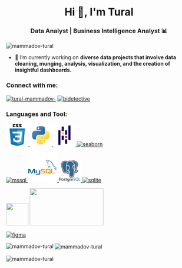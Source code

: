 <h1 align="center">Hi 👋, I'm Tural</h1>
<h3 align="center">Data Analyst | Business Intelligence Analyst 📊</h3>

<p align="left"> <img src="https://komarev.com/ghpvc/?username=mammadov-tural&label=Profile%20views&color=0e75b6&style=flat" alt="mammadov-tural" /> </p>

- 🔭 I’m currently working on **diverse data projects that involve data cleaning, munging, analysis, visualization, and the creation of insightful dashboards.**

<h3 align="left">Connect with me:</h3>
<p align="left">
<a href="https://www.linkedin.com/in/tural-mammadov-/" target="blank"><img align="center" src="https://cdn.jsdelivr.net/npm/simple-icons@3.0.1/icons/linkedin.svg" alt="tural-mammadov-" height="30" width="40" /></a>
<a href="https://www.youtube.com/c/@bidetective" target="blank"><img align="center" src="https://cdn.jsdelivr.net/npm/simple-icons@3.0.1/icons/youtube.svg" alt="bidetective" height="30" width="40" /></a>
</p>

<h3 align="left">Languages and Tool:</h3>
<p align="left"> <a href="https://www.w3schools.com/css/" target="_blank" rel="noreferrer"> <img src="https://raw.githubusercontent.com/devicons/devicon/master/icons/css3/css3-original-wordmark.svg" alt="css3" width="60" height="60"/> </a> <a href="https://www.python.org" target="_blank" rel="noreferrer"> <img src="https://raw.githubusercontent.com/devicons/devicon/master/icons/python/python-original.svg" alt="python" width="60" height="60"/> </a> <a href="https://pandas.pydata.org/" target="_blank" rel="noreferrer"> <img src="https://raw.githubusercontent.com/devicons/devicon/2ae2a900d2f041da66e950e4d48052658d850630/icons/pandas/pandas-original.svg" alt="pandas" width="60" height="60"/> </a> <a href="https://seaborn.pydata.org/" target="_blank" rel="noreferrer"> <img src="https://seaborn.pydata.org/_images/logo-mark-lightbg.svg" alt="seaborn" width="60" height="60"/> </a> <a href="https://www.sqlite.org/" target="_blank" rel="noreferrer"> </a>

<a href="https://www.microsoft.com/en-us/sql-server" target="_blank" rel="noreferrer"> <img src="https://www.svgrepo.com/show/303229/microsoft-sql-server-logo.svg" alt="mssql" width="80" height="80"/> </a> <a href="https://www.mysql.com/" target="_blank" rel="noreferrer"> <img src="https://raw.githubusercontent.com/devicons/devicon/master/icons/mysql/mysql-original-wordmark.svg" alt="mysql" width="80" height="80"/> </a> <a href="https://www.postgresql.org" target="_blank" rel="noreferrer"> <img src="https://raw.githubusercontent.com/devicons/devicon/master/icons/postgresql/postgresql-original-wordmark.svg" alt="postgresql" width="60" height="60"/> <img src="https://www.vectorlogo.zone/logos/sqlite/sqlite-icon.svg" alt="sqlite" width="60" height="60"/></a>

<a href="https://cdnlogo.com/logo/microsoft-excel-2013_39445.html"><img src="https://cdn.cdnlogo.com/logos/m/89/microsoft-excel-2013.svg" width="60" height="60"></a> <a href="https://seekvectorlogo.com/power-bi-vector-logo-svg/" target="_blank"><img src="https://seekvectorlogo.com/wp-content/uploads/2022/02/power-bi-vector-logo-2022.png" height="100" width="200" /> </a> 

<a href="https://www.figma.com/" target="_blank" rel="noreferrer"> <img src="https://www.vectorlogo.zone/logos/figma/figma-icon.svg" alt="figma" width="60" height="40"/> </a> </p>
  

<p><img align="left" src="https://github-readme-stats.vercel.app/api/top-langs?username=mammadov-tural&show_icons=true&locale=en&layout=compact" alt="mammadov-tural" /></p>

<p>&nbsp;<img align="center" src="https://github-readme-stats.vercel.app/api?username=mammadov-tural&show_icons=true&locale=en" alt="mammadov-tural" /></p>

<p><img align="center" src="https://github-readme-streak-stats.herokuapp.com/?user=mammadov-tural&" alt="mammadov-tural" /></p>
